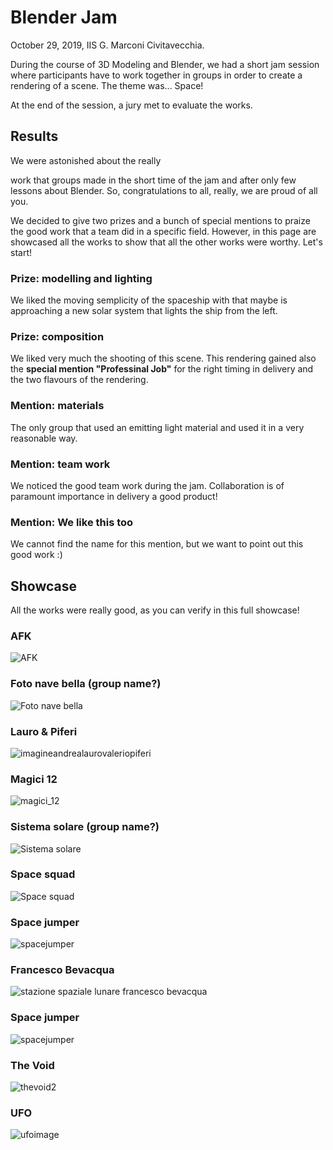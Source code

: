 # Blender Jam

October 29, 2019, IIS G. Marconi Civitavecchia.

During the course of 3D Modeling and Blender, we had a short jam session where participants have to work together in groups in order to create a rendering of a scene. The theme was... Space!

At the end of the session, a jury met to evaluate the works.

## Results
We were astonished about the really 

work that groups made in the short time of the jam and after only few lessons about Blender. So, congratulations to all, really, we are proud of all you.

We decided to give two prizes and a bunch of special mentions to praize the good work that a team did in a specific field. However, in this page are showcased all the works to show that all the other works were worthy. Let's start!


### Prize: modelling and lighting

We liked the moving semplicity of the spaceship with that maybe is approaching a new solar system that lights the ship from the left. 

### Prize: composition

We liked very much the shooting of this scene.  This rendering gained also the **special mention "Professinal Job"** for the right timing in delivery and the two flavours of the rendering.

### Mention: materials
The only group that used an emitting light material and used it in a very reasonable way.

### Mention: team work

We noticed the good team work during the jam. Collaboration is of paramount importance in delivery a good product!

### Mention: We like this too

We cannot find the name for this mention, but we want to point out this good work :)


## Showcase
All the works were really good, as you can verify in this full showcase!

### AFK
![AFK](delivery/afk.png)

### Foto nave bella (group name?)
![Foto nave bella](delivery/fotonavebella.png)

### Lauro & Piferi
![imagineandrealaurovaleriopiferi](delivery/imagineandrealaurovaleriopiferi.png)

### Magici 12
![magici_12](delivery/magici_12.png)

### Sistema solare (group name?)
![Sistema solare](delivery/sistemasolare.png)

### Space squad
![Space squad](delivery/spacesquad.png)

### Space jumper
![spacejumper](delivery/spacejumper.png)

### Francesco Bevacqua
![stazione spaziale lunare francesco bevacqua](delivery/stazionespazialelunarefrancescobevacqua.png)

### Space jumper
![spacejumper](delivery/spacejumper.png)

### The Void
![thevoid2](delivery/thevoid2.png)

### UFO
![ufoimage](delivery/ufoimage.png)







